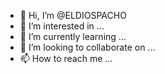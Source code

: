 - 👋 Hi, I’m @ELDIOSPACHO
- 👀 I’m interested in ...
- 🌱 I’m currently learning ...
- 💞️ I’m looking to collaborate on ...
- 📫 How to reach me ...

<!---
ELDIOSPACHO/ELDIOSPACHO is a ✨ special ✨ repository because its `README.md` (this file) appears on your GitHub profile.
You can click the Preview link to take a look at your changes.
--->
